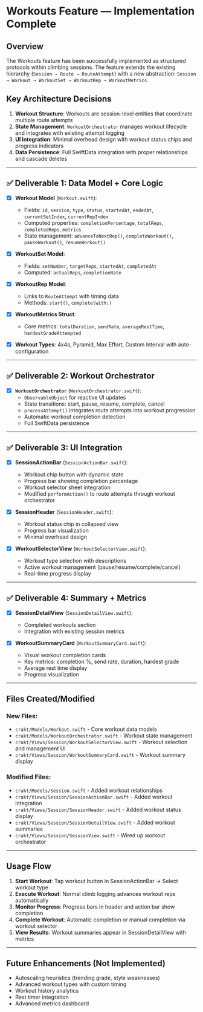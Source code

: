 # Workouts Feature — Implementation Complete

## Overview

The Workouts feature has been successfully implemented as structured protocols within climbing sessions. The feature extends the existing hierarchy (`Session → Route → RouteAttempt`) with a new abstraction: `Session → Workout → WorkoutSet → WorkoutRep → WorkoutMetrics`.

## Key Architecture Decisions

1. **Workout Structure**: Workouts are session-level entities that coordinate multiple route attempts
2. **State Management**: `WorkoutOrchestrator` manages workout lifecycle and integrates with existing attempt logging
3. **UI Integration**: Minimal overhead design with workout status chips and progress indicators
4. **Data Persistence**: Full SwiftData integration with proper relationships and cascade deletes

---

## ✅ Deliverable 1: Data Model + Core Logic

- [x] **Workout Model** (`Workout.swift`):

  - Fields: `id`, `session`, `type`, `status`, `startedAt`, `endedAt`, `currentSetIndex`, `currentRepIndex`
  - Computed properties: `completionPercentage`, `totalReps`, `completedReps`, `metrics`
  - State management: `advanceToNextRep()`, `completeWorkout()`, `pauseWorkout()`, `resumeWorkout()`

- [x] **WorkoutSet Model**:

  - Fields: `setNumber`, `targetReps`, `startedAt`, `completedAt`
  - Computed: `actualReps`, `completionRate`

- [x] **WorkoutRep Model**:

  - Links to `RouteAttempt` with timing data
  - Methods: `start()`, `complete(with:)`

- [x] **WorkoutMetrics Struct**:

  - Core metrics: `totalDuration`, `sendRate`, `averageRestTime`, `hardestGradeAttempted`

- [x] **Workout Types**: 4x4s, Pyramid, Max Effort, Custom Interval with auto-configuration

---

## ✅ Deliverable 2: Workout Orchestrator

- [x] **`WorkoutOrchestrator`** (`WorkoutOrchestrator.swift`):
  - `ObservableObject` for reactive UI updates
  - State transitions: start, pause, resume, complete, cancel
  - `processAttempt()` integrates route attempts into workout progression
  - Automatic workout completion detection
  - Full SwiftData persistence

---

## ✅ Deliverable 3: UI Integration

- [x] **SessionActionBar** (`SessionActionBar.swift`):

  - Workout chip button with dynamic state
  - Progress bar showing completion percentage
  - Workout selector sheet integration
  - Modified `performAction()` to route attempts through workout orchestrator

- [x] **SessionHeader** (`SessionHeader.swift`):

  - Workout status chip in collapsed view
  - Progress bar visualization
  - Minimal overhead design

- [x] **WorkoutSelectorView** (`WorkoutSelectorView.swift`):
  - Workout type selection with descriptions
  - Active workout management (pause/resume/complete/cancel)
  - Real-time progress display

---

## ✅ Deliverable 4: Summary + Metrics

- [x] **SessionDetailView** (`SessionDetailView.swift`):

  - Completed workouts section
  - Integration with existing session metrics

- [x] **WorkoutSummaryCard** (`WorkoutSummaryCard.swift`):
  - Visual workout completion cards
  - Key metrics: completion %, send rate, duration, hardest grade
  - Average rest time display
  - Progress visualization

---

## Files Created/Modified

### New Files:

- `crakt/Models/Workout.swift` - Core workout data models
- `crakt/Models/WorkoutOrchestrator.swift` - Workout state management
- `crakt/Views/Session/WorkoutSelectorView.swift` - Workout selection and management UI
- `crakt/Views/Session/WorkoutSummaryCard.swift` - Workout summary display

### Modified Files:

- `crakt/Models/Session.swift` - Added workout relationships
- `crakt/Views/Session/SessionActionBar.swift` - Added workout integration
- `crakt/Views/Session/SessionHeader.swift` - Added workout status display
- `crakt/Views/Session/SessionDetailView.swift` - Added workout summaries
- `crakt/Views/Session/SessionView.swift` - Wired up workout orchestrator

---

## Usage Flow

1. **Start Workout**: Tap workout button in SessionActionBar → Select workout type
2. **Execute Workout**: Normal climb logging advances workout reps automatically
3. **Monitor Progress**: Progress bars in header and action bar show completion
4. **Complete Workout**: Automatic completion or manual completion via workout selector
5. **View Results**: Workout summaries appear in SessionDetailView with metrics

---

## Future Enhancements (Not Implemented)

- Autoscaling heuristics (trending grade, style weaknesses)
- Advanced workout types with custom timing
- Workout history analytics
- Rest timer integration
- Advanced metrics dashboard
